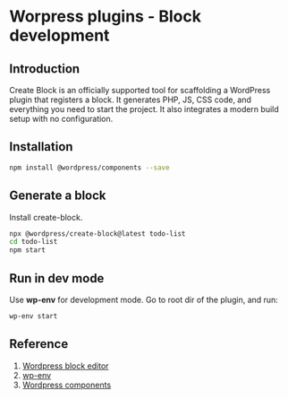 # Worpress plugins - Block development

## Introduction
Create Block is an officially supported tool for scaffolding a WordPress plugin that registers a block. It generates PHP, JS, CSS code, and everything you need to start the project. It also integrates a modern build setup with no configuration.

## Installation
```sh
npm install @wordpress/components --save
```

## Generate a block
Install create-block.
```sh
npx @wordpress/create-block@latest todo-list
cd todo-list
npm start
```

## Run in dev mode
Use **wp-env** for development mode. Go to root dir of the plugin, and run:
```sh
wp-env start
```


## Reference
1. [Wordpress block editor](https://developer.wordpress.org/block-editor/reference-guides/packages/packages-create-block/)
2. [wp-env](https://developer.wordpress.org/block-editor/reference-guides/packages/packages-env/)
3. [Wordpress components](https://developer.wordpress.org/block-editor/reference-guides/components/)

